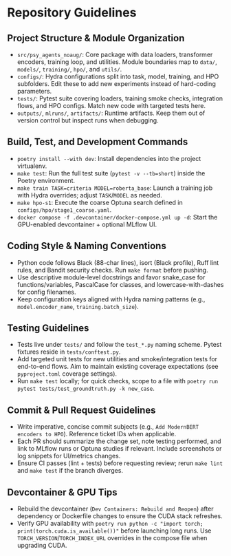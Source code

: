 # Repository Guidelines

## Project Structure & Module Organization
- `src/psy_agents_noaug/`: Core package with data loaders, transformer encoders, training loop, and utilities. Module boundaries map to `data/`, `models/`, `training/`, `hpo/`, and `utils/`.
- `configs/`: Hydra configurations split into task, model, training, and HPO subfolders. Edit these to add new experiments instead of hard-coding parameters.
- `tests/`: Pytest suite covering loaders, training smoke checks, integration flows, and HPO configs. Match new code with targeted tests here.
- `outputs/`, `mlruns/`, `artifacts/`: Runtime artifacts. Keep them out of version control but inspect runs when debugging.

## Build, Test, and Development Commands
- `poetry install --with dev`: Install dependencies into the project virtualenv.
- `make test`: Run the full test suite (`pytest -v --tb=short`) inside the Poetry environment.
- `make train TASK=criteria MODEL=roberta_base`: Launch a training job with Hydra overrides; adjust `TASK`/`MODEL` as needed.
- `make hpo-s1`: Execute the coarse Optuna search defined in `configs/hpo/stage1_coarse.yaml`.
- `docker compose -f .devcontainer/docker-compose.yml up -d`: Start the GPU-enabled devcontainer + optional MLflow UI.

## Coding Style & Naming Conventions
- Python code follows Black (88-char lines), isort (Black profile), Ruff lint rules, and Bandit security checks. Run `make format` before pushing.
- Use descriptive module-level docstrings and favor snake_case for functions/variables, PascalCase for classes, and lowercase-with-dashes for config filenames.
- Keep configuration keys aligned with Hydra naming patterns (e.g., `model.encoder_name`, `training.batch_size`).

## Testing Guidelines
- Tests live under `tests/` and follow the `test_*.py` naming scheme. Pytest fixtures reside in `tests/conftest.py`.
- Add targeted unit tests for new utilities and smoke/integration tests for end-to-end flows. Aim to maintain existing coverage expectations (see `pyproject.toml` coverage settings).
- Run `make test` locally; for quick checks, scope to a file with `poetry run pytest tests/test_groundtruth.py -k new_case`.

## Commit & Pull Request Guidelines
- Write imperative, concise commit subjects (e.g., `Add ModernBERT encoders to HPO`). Reference ticket IDs when applicable.
- Each PR should summarize the change set, note testing performed, and link to MLflow runs or Optuna studies if relevant. Include screenshots or log snippets for UI/metrics changes.
- Ensure CI passes (lint + tests) before requesting review; rerun `make lint` and `make test` if the branch diverges.

## Devcontainer & GPU Tips
- Rebuild the devcontainer (`Dev Containers: Rebuild and Reopen`) after dependency or Dockerfile changes to ensure the CUDA stack refreshes.
- Verify GPU availability with `poetry run python -c "import torch; print(torch.cuda.is_available())"` before launching long runs. Use `TORCH_VERSION`/`TORCH_INDEX_URL` overrides in the compose file when upgrading CUDA.
